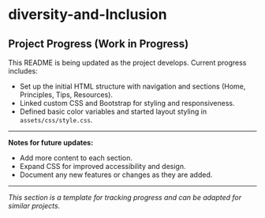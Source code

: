# diversity-and-Inclusion

## Project Progress (Work in Progress)

This README is being updated as the project develops. Current progress includes:

- Set up the initial HTML structure with navigation and sections (Home, Principles, Tips, Resources).
- Linked custom CSS and Bootstrap for styling and responsiveness.
- Defined basic color variables and started layout styling in `assets/css/style.css`.

---

**Notes for future updates:**
- Add more content to each section.
- Expand CSS for improved accessibility and design.
- Document any new features or changes as they are added.

---

*This section is a template for tracking progress and can be adapted for similar projects.*
